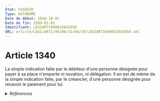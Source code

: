 ```yaml
---
État: VIGUEUR
Type: AUTONOME
Date de début: 2016-10-01
Date de fin: 2999-01-01
Identifiant: LEGIARTI000032042050
URL: article/LEGI/ARTI/00/00/32/04/20/LEGIARTI000032042050.xml
---
```


<h1>Article 1340</h1>

La simple indication faite par le débiteur d'une personne désignée pour payer à
sa place n'emporte ni novation, ni délégation. Il en est de même de la simple
indication faite, par le créancier, d'une personne désignée pour recevoir le
paiement pour lui.


<details>
  <summary><em>Références</em></summary>

  <h2>Articles faisant référence à l'article</h2>
  
  <ul>
    <li>
      <a href="https://legal.tricoteuses.fr//redirection/LEGIARTI000032006593?vers=git&vers=legifrance">Ordonnance n° 2016-131 du 10 février 2016 portant réforme du droit des contrats, du régime général et de la preuve des obligations - article 3 ENTIEREMENT_MODIF</a> MODIFIE source
    </li>
  </ul>
  
  <h2>Références faites par l'article</h2>
  
  <ul>
    <li>
      CODIFICATION source Loi 1804-02-07
    </li>
    <li>
      2016-02-10 MODIFIE cible <a href="https://legal.tricoteuses.fr//redirection/LEGIARTI000032006593?vers=git&vers=legifrance">Ordonnance n° 2016-131 du 10 février 2016 portant réforme du droit des contrats, du régime général et de la preuve des obligations - article 3 ENTIEREMENT_MODIF</a>
    </li>
    <li>
      2999-01-01 CONCORDANCE source <a href="https://legal.tricoteuses.fr//redirection/LEGIARTI000006437359?vers=git&vers=legifrance">Code civil - article 1277 AUTONOME ABROGE, en vigueur du 1804-03-21 au 2016-10-01</a>
    </li>
  </ul>
</details>
